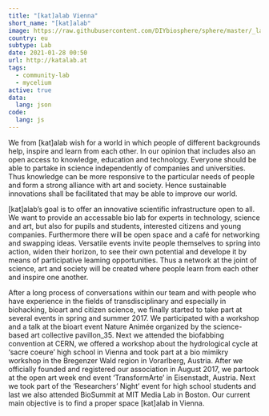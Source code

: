 ```yaml
---
title: "[kat]alab Vienna"
short_name: "[kat]alab"
image: https://raw.githubusercontent.com/DIYbiosphere/sphere/master/_labs/Katalab/header.png
country: eu
subtype: Lab
date: 2021-01-28 00:50
url: http://katalab.at
tags:
  - community-lab
  - mycelium
active: true
data:
  lang: json
code:
  lang: js
---
```

We from [kat]alab wish for a world in which people of different backgrounds help, inspire and learn from each other. In our opinion that includes also an open access to knowledge, education and technology. Everyone should be able to partake in science independently of companies and universities. Thus knowledge can be more responsive to the particular needs of people and form a strong alliance with art and society. Hence sustainable innovations shall be facilitated that may be able to improve our world.

[kat]alab’s goal is to offer an innovative scientific infrastructure open to all. We want to provide an accessable bio lab for experts in technology, science and art, but also for pupils and students, interested citizens and young companies. Furthermore there will be open space and a café for networking and swapping ideas. Versatile events invite people themselves to spring into action, widen their horizon, to see their own potential and develope it by means of participative leaming opportunities. Thus a network at the joint of science, art and society will be created where people learn from each other and inspire one another.

After a long process of conversations within our team and with people who have experience in the fields of transdisciplinary and especially in biohacking, bioart and citizen science, we finally started to take part at several events in spring and summer 2017. We participated with a workshop and a talk at the bioart event Nature Animée organized by the science-based art collective pavillon_35. Next we attended the biofabbing convention at CERN, we offered a workshop about the hydrological cycle at ‘sacre coeure’ high school in Vienna and took part at a bio mimikry workshop in the Bregenzer Wald region in Vorarlberg, Austria. After we officially founded and registered our association in August 2017, we partook at the open art week end event ‘TransformArte’ in Eisenstadt, Austria. Next we took part of the ‘Researchers’ Night’ event for high school students and last we also attended BioSummit at MIT Media Lab in Boston. Our current main objective is to find a proper space [kat]alab in Vienna.